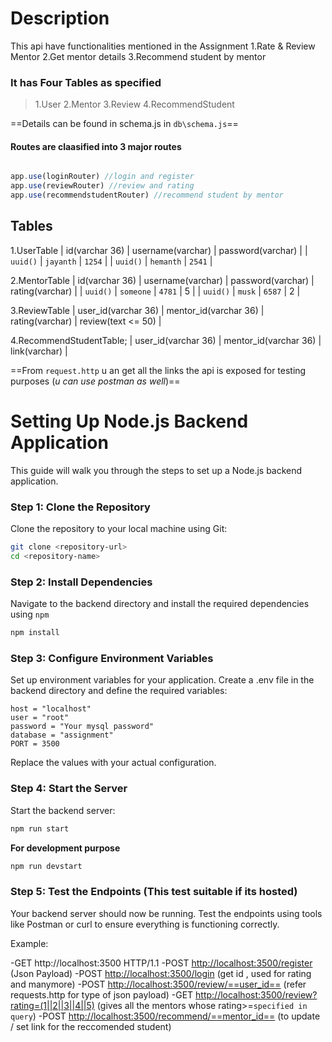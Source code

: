 # Description 

This api have functionalities mentioned in the Assignment
1.Rate & Review Mentor 
2.Get mentor details 
3.Recommend student by mentor 

### It has **Four Tables** as specified
>1.User
>2.Mentor
>3.Review
>4.RecommendStudent

==Details can be found in schema.js in `db\schema.js`==

#### Routes are claasified into 3 major routes 

```js

app.use(loginRouter) //login and register
app.use(reviewRouter) //review and rating 
app.use(recommendstudentRouter) //recommend student by mentor

```
## Tables 

1.UserTable 
  | id(varchar 36) | username(varchar) | password(varchar) |
  |    `uuid()`    |     `jayanth`     |      `1254`       |
  |    `uuid()`    |     `hemanth`     |      `2541`       |

2.MentorTable
  | id(varchar 36) | username(varchar) | password(varchar) | rating(varchar) |
  |    `uuid()`    |     `someone`     |      `4781`       |        5        |
  |    `uuid()`    |      `musk`       |      `6587`       |        2        |

3.ReviewTable
  | user_id(varchar 36) | mentor_id(varchar 36) | rating(varchar) | review(text <= 50) |

4.RecommendStudentTable;
  | user_id(varchar 36) | mentor_id(varchar 36) | link(varchar) | 
  
==From `request.http` u an get all the links the api is exposed for testing purposes (*u can use postman as well*)==


# Setting Up Node.js Backend Application
This guide will walk you through the steps to set up a Node.js backend application.

### Step 1: Clone the Repository
Clone the repository to your local machine using Git:
```bash
git clone <repository-url>
cd <repository-name>
```

### Step 2: Install Dependencies
Navigate to the backend directory and install the required dependencies using `npm`
```bash
npm install 
```
### Step 3: Configure Environment Variables
Set up environment variables for your application. Create a .env file in the backend directory and define the required variables:
```
host = "localhost"
user = "root"
password = "Your mysql password"
database = "assignment"
PORT = 3500
```
Replace the values with your actual configuration.

### Step 4: Start the Server
Start the backend server:
```bash
npm run start
```
**For development purpose**
```bash
npm run devstart
```
### Step 5: Test the Endpoints (This test suitable if its hosted)
Your backend server should now be running. Test the endpoints using tools like Postman or curl to ensure everything is functioning correctly.

Example:

-GET http://localhost:3500 HTTP/1.1
-POST <http://localhost:3500/register> (Json Payload)
-POST <http://localhost:3500/login> (get id , used for rating and manymore)
-POST <http://localhost:3500/review/==user_id==> (refer requests.http for type of json payload)
-GET <http://localhost:3500/review?rating=(1||2||3||4||5)> (gives all the mentors whose rating>=`specified in query`)
-POST <http://localhost:3500/recommend/==mentor_id==> (to update / set link for the reccomended student)
